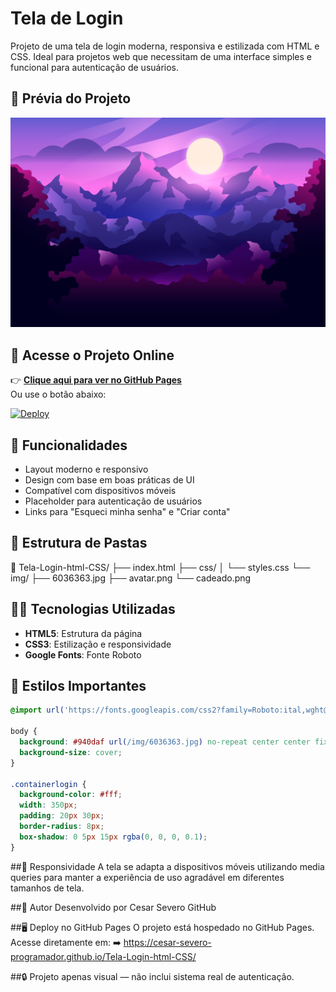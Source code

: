 # Tela de Login

Projeto de uma tela de login moderna, responsiva e estilizada com HTML e CSS. Ideal para projetos web que necessitam de uma interface simples e funcional para autenticação de usuários.

## 📸 Prévia do Projeto

![Tela de Login](img/6036363.jpg)

## 🚀 Acesse o Projeto Online

👉 **[Clique aqui para ver no GitHub Pages](https://cesar-severo-programador.github.io/Tela-Login-html-CSS/)**  
Ou use o botão abaixo:

[![Deploy](https://img.shields.io/badge/Ver%20no-GitHub%20Pages-blue?style=for-the-badge)](https://cesar-severo-programador.github.io/Tela-Login-html-CSS/)

## 🧠 Funcionalidades

- Layout moderno e responsivo
- Design com base em boas práticas de UI
- Compatível com dispositivos móveis
- Placeholder para autenticação de usuários
- Links para "Esqueci minha senha" e "Criar conta"

## 📁 Estrutura de Pastas

📁 Tela-Login-html-CSS/ ├── index.html ├── css/ │ └── styles.css └── img/ ├── 6036363.jpg ├── avatar.png └── cadeado.png


## 🧑‍🎨 Tecnologias Utilizadas

- **HTML5**: Estrutura da página
- **CSS3**: Estilização e responsividade
- **Google Fonts**: Fonte Roboto

## 🎨 Estilos Importantes

```css
@import url('https://fonts.googleapis.com/css2?family=Roboto:ital,wght@0,100..900;1,100..900&display=swap');

body {
  background: #940daf url(/img/6036363.jpg) no-repeat center center fixed;
  background-size: cover;
}

.containerlogin {
  background-color: #fff;
  width: 350px;
  padding: 20px 30px;
  border-radius: 8px;
  box-shadow: 0 5px 15px rgba(0, 0, 0, 0.1);
}
```
##📱 Responsividade
A tela se adapta a dispositivos móveis utilizando media queries para manter a experiência de uso agradável em diferentes tamanhos de tela.

##👤 Autor
Desenvolvido por Cesar Severo
GitHub

##🖥️ Deploy no GitHub Pages
O projeto está hospedado no GitHub Pages.
Acesse diretamente em:
➡️ https://cesar-severo-programador.github.io/Tela-Login-html-CSS/

##🔒 Projeto apenas visual — não inclui sistema real de autenticação.


